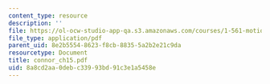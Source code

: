 ```yaml
---
content_type: resource
description: ''
file: https://ol-ocw-studio-app-qa.s3.amazonaws.com/courses/1-561-motion-based-design-fall-2003/8a8cd2aa0debc33993bd91c3e1a5458e_connor_ch15.pdf
file_type: application/pdf
parent_uid: 8e2b5554-8623-f8cb-8835-5a2b2e21c9da
resourcetype: Document
title: connor_ch15.pdf
uid: 8a8cd2aa-0deb-c339-93bd-91c3e1a5458e
---
```

